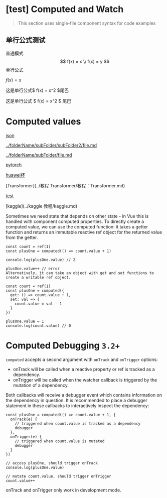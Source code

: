 # [test] Computed and Watch

> This section uses single-file component syntax for code examples



## 单行公式测试

普通模式
$$
f(x) = x
\\
f(x) = y
$$
单行公式

$f(x) = x$

这是单行公式$ f(x) = x^2 $尾巴

这是单行公式  $ f(x) = x^2 $  尾巴







# Computed values

[json](./info.json)

[../folderName/subFolder/subFolder2/file.md](../folderName/subFolder/subFolder2/file.md)

[../folderName/subFolder/file.md](../folderName/subFolder/file.md)

[pytorch](../python/pytorch/pytorch.md)

[huawei杯](../“华为杯”研究生数学建模竞赛/“华为杯”数学建模竞赛.md)

[Transformer](../教程 Transformer/教程：Transformer.md)

[test](../test/test.md)

[kaggle](../kaggle 教程/kaggle.md)

Sometimes we need state that depends on other state - in Vue this is handled with component computed properties. To directly create a computed value, we can use the computed function: it takes a getter function and returns an immutable reactive ref object for the returned value from the getter.

```vue
const count = ref(1)
const plusOne = computed(() => count.value + 1)

console.log(plusOne.value) // 2

plusOne.value++ // error
Alternatively, it can take an object with get and set functions to create a writable ref object.

const count = ref(1)
const plusOne = computed({
  get: () => count.value + 1,
  set: val => {
    count.value = val - 1
  }
})

plusOne.value = 1
console.log(count.value) // 0
```

# Computed Debugging `3.2+`

`computed` accepts a second argument with `onTrack` and `onTrigger` options:

* onTrack will be called when a reactive property or ref is tracked as a dependency.
* onTrigger will be called when the watcher callback is triggered by the mutation of a dependency.

Both callbacks will receive a debugger event which contains information on the dependency in question. It is recommended to place a debugger statement in these callbacks to interactively inspect the dependency:

```vue
const plusOne = computed(() => count.value + 1, {
  onTrack(e) {
    // triggered when count.value is tracked as a dependency
    debugger
  },
  onTrigger(e) {
    // triggered when count.value is mutated
    debugger
  }
})

// access plusOne, should trigger onTrack
console.log(plusOne.value)

// mutate count.value, should trigger onTrigger
count.value++
```

onTrack and onTrigger only work in development mode.
